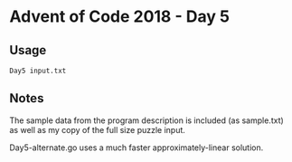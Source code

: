 # Advent of Code 2018 - Day 5

## Usage
```
Day5 input.txt
```

## Notes
The sample data from the program description is included (as sample.txt) as well as my copy of the full size puzzle input.

Day5-alternate.go uses a much faster approximately-linear solution.